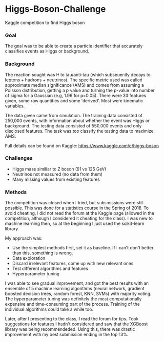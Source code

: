 # Higgs-Boson-Challenge
Kaggle competition to find Higgs boson

### Goal
The goal was to be able to create a particle identifier that accurately classifies events as Higgs or background. 

### Background
The reaction sought was H to tau/anti-tau (which subseuently decays to leptons + hadrons + neutrinos). The specific metric used was called approximate median significance (AMS) and comes from assuming a Poisson distribution, getting a p value and turning the p-value into number of sigma for a Gaussian (e.g, 1.96 for p=0.05). There were 30 features given, some raw quantities and some 'derived'. Most were kinematic variables.    

The data given came from simulation. The training data consisted of 250,000 events, with information about whether the event was 
Higgs or background. The testing data consisted of 550,000 events and only disclosed features. The task was too classify the testing data to maximize AMS.

Full details can be found on Kaggle: https://www.kaggle.com/c/higgs-boson

### Challenges
* Higgs mass similiar to Z boson (91 vs 125 GeV)
* Neutrinos not measured (no data from them) 
* Many missing values from existing features

### Methods
The competition was closed when I tried, but subsmissions were still possible. This was done for a statistics course in the Spring of 2018. To avoid cheating, I did not read 
the forum at the Kaggle page (allowed in the competition, although I considered it cheating for the class). I was new to machine learning then, so at the beginning I just used the scikit-learn library. 

My approach was:
* Use the simplest methods first, set it as baseline. If I can't don't better than this, something is wrong.
* Data exploration 
* Discard irrelevant features, come up with new relevant ones
* Test different algorithms and features
* Hyperparameter tuning

I was able to see gradual improvement, and got the best results with an ensemble of 5 machine learning algorithms (neural network, gradient boosted decision trees, random forest, KNN, SVMs) with majority voting. 
The hyperparameter tuning was definitely the most computationally expensive and time-consuming part of the process. Training of the individual algorithms could take a while too.

Later, after I presenting to the class, I read the forum for tips. Took suggestions for features I hadn't considered and saw that the
XGBoost library was being recommendeded. Using this, there was drastic improvement with my best submission ending in the top 13%. 
